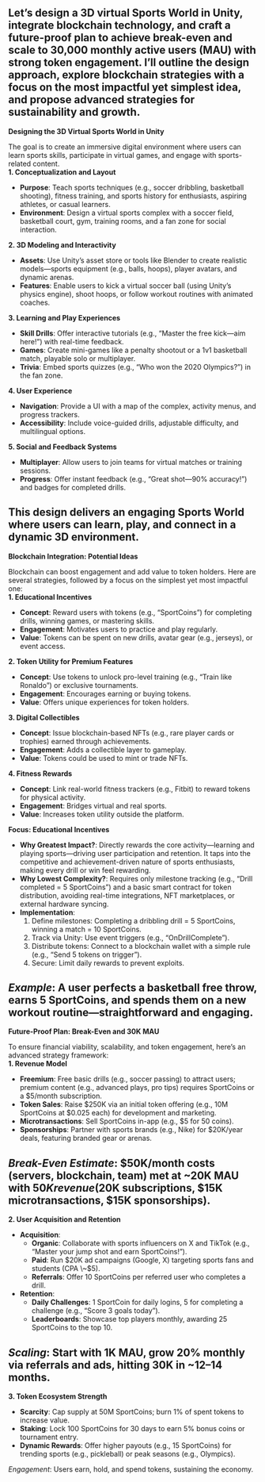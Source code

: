 Let’s design a 3D virtual Sports World in Unity, integrate blockchain technology, and craft a future-proof plan to achieve break-even and scale to 30,000 monthly active users (MAU) with strong token engagement. I’ll outline the design approach, explore blockchain strategies with a focus on the most impactful yet simplest idea, and propose advanced strategies for sustainability and growth.  
---

**Designing the 3D Virtual Sports World in Unity**

The goal is to create an immersive digital environment where users can learn sports skills, participate in virtual games, and engage with sports-related content.  
**1\. Conceptualization and Layout**

* **Purpose**: Teach sports techniques (e.g., soccer dribbling, basketball shooting), fitness training, and sports history for enthusiasts, aspiring athletes, or casual learners.  
* **Environment**: Design a virtual sports complex with a soccer field, basketball court, gym, training rooms, and a fan zone for social interaction.

**2\. 3D Modeling and Interactivity**

* **Assets**: Use Unity’s asset store or tools like Blender to create realistic models—sports equipment (e.g., balls, hoops), player avatars, and dynamic arenas.  
* **Features**: Enable users to kick a virtual soccer ball (using Unity’s physics engine), shoot hoops, or follow workout routines with animated coaches.

**3\. Learning and Play Experiences**

* **Skill Drills**: Offer interactive tutorials (e.g., “Master the free kick—aim here\!”) with real-time feedback.  
* **Games**: Create mini-games like a penalty shootout or a 1v1 basketball match, playable solo or multiplayer.  
* **Trivia**: Embed sports quizzes (e.g., “Who won the 2020 Olympics?”) in the fan zone.

**4\. User Experience**

* **Navigation**: Provide a UI with a map of the complex, activity menus, and progress trackers.  
* **Accessibility**: Include voice-guided drills, adjustable difficulty, and multilingual options.

**5\. Social and Feedback Systems**

* **Multiplayer**: Allow users to join teams for virtual matches or training sessions.  
* **Progress**: Offer instant feedback (e.g., “Great shot—90% accuracy\!”) and badges for completed drills.

This design delivers an engaging Sports World where users can learn, play, and connect in a dynamic 3D environment.  
---

**Blockchain Integration: Potential Ideas**

Blockchain can boost engagement and add value to token holders. Here are several strategies, followed by a focus on the simplest yet most impactful one:  
**1\. Educational Incentives**

* **Concept**: Reward users with tokens (e.g., “SportCoins”) for completing drills, winning games, or mastering skills.  
* **Engagement**: Motivates users to practice and play regularly.  
* **Value**: Tokens can be spent on new drills, avatar gear (e.g., jerseys), or event access.

**2\. Token Utility for Premium Features**

* **Concept**: Use tokens to unlock pro-level training (e.g., “Train like Ronaldo”) or exclusive tournaments.  
* **Engagement**: Encourages earning or buying tokens.  
* **Value**: Offers unique experiences for token holders.

**3\. Digital Collectibles**

* **Concept**: Issue blockchain-based NFTs (e.g., rare player cards or trophies) earned through achievements.  
* **Engagement**: Adds a collectible layer to gameplay.  
* **Value**: Tokens could be used to mint or trade NFTs.

**4\. Fitness Rewards**

* **Concept**: Link real-world fitness trackers (e.g., Fitbit) to reward tokens for physical activity.  
* **Engagement**: Bridges virtual and real sports.  
* **Value**: Increases token utility outside the platform.

**Focus: Educational Incentives**

* **Why Greatest Impact?**: Directly rewards the core activity—learning and playing sports—driving user participation and retention. It taps into the competitive and achievement-driven nature of sports enthusiasts, making every drill or win feel rewarding.  
* **Why Lowest Complexity?**: Requires only milestone tracking (e.g., “Drill completed \= 5 SportCoins”) and a basic smart contract for token distribution, avoiding real-time integrations, NFT marketplaces, or external hardware syncing.  
* **Implementation**:  
  1. Define milestones: Completing a dribbling drill \= 5 SportCoins, winning a match \= 10 SportCoins.  
  2. Track via Unity: Use event triggers (e.g., “OnDrillComplete”).  
  3. Distribute tokens: Connect to a blockchain wallet with a simple rule (e.g., “Send 5 tokens on trigger”).  
  4. Secure: Limit daily rewards to prevent exploits.

*Example*: A user perfects a basketball free throw, earns 5 SportCoins, and spends them on a new workout routine—straightforward and engaging.  
---

**Future-Proof Plan: Break-Even and 30K MAU**

To ensure financial viability, scalability, and token engagement, here’s an advanced strategy framework:  
**1\. Revenue Model**

* **Freemium**: Free basic drills (e.g., soccer passing) to attract users; premium content (e.g., advanced plays, pro tips) requires SportCoins or a $5/month subscription.  
* **Token Sales**: Raise $250K via an initial token offering (e.g., 10M SportCoins at $0.025 each) for development and marketing.  
* **Microtransactions**: Sell SportCoins in-app (e.g., $5 for 50 coins).  
* **Sponsorships**: Partner with sports brands (e.g., Nike) for $20K/year deals, featuring branded gear or arenas.

*Break-Even Estimate*: $50K/month costs (servers, blockchain, team) met at \~20K MAU with $50K revenue ($20K subscriptions, $15K microtransactions, $15K sponsorships).  
---

**2\. User Acquisition and Retention**

* **Acquisition**:  
  * **Organic**: Collaborate with sports influencers on X and TikTok (e.g., “Master your jump shot and earn SportCoins\!”).  
  * **Paid**: Run $20K ad campaigns (Google, X) targeting sports fans and students (CPA \~$5).  
  * **Referrals**: Offer 10 SportCoins per referred user who completes a drill.  
* **Retention**:  
  * **Daily Challenges**: 1 SportCoin for daily logins, 5 for completing a challenge (e.g., “Score 3 goals today”).  
  * **Leaderboards**: Showcase top players monthly, awarding 25 SportCoins to the top 10\.

*Scaling*: Start with 1K MAU, grow 20% monthly via referrals and ads, hitting 30K in \~12–14 months.  
---

**3\. Token Ecosystem Strength**

* **Scarcity**: Cap supply at 50M SportCoins; burn 1% of spent tokens to increase value.  
* **Staking**: Lock 100 SportCoins for 30 days to earn 5% bonus coins or tournament entry.  
* **Dynamic Rewards**: Offer higher payouts (e.g., 15 SportCoins) for trending sports (e.g., pickleball) or peak seasons (e.g., Olympics).

*Engagement*: Users earn, hold, and spend tokens, sustaining the economy.  

